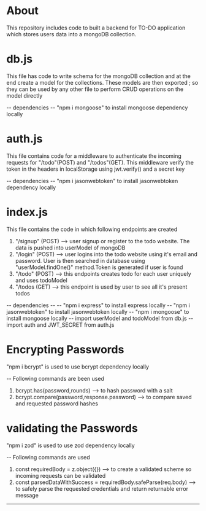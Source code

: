 # About

This repository includes code to built a backend for TO-DO application which stores users data into a mongoDB collection.

# db.js

This file has code to write schema for the mongoDB collection and at the end create a model for the collections.
These models are then exported ; so they can be used by any other file to perform CRUD operations on the model directly

-- dependencies --
"npm i mongoose" to install mongoose dependency locally

# auth.js

This file contains code for a middleware to authenticate the incoming requests for "/todo"(POST) and "/todos"(GET).
This middleware verify the token in the headers in localStorage using jwt.verify() and a secret key

-- dependencies --
"npm i jasonwebtoken" to install jasonwebtoken dependency locally

# index.js

This file contains the code in which following endpoints are created
1. "/signup" (POST) --> user signup or register to the todo website. The data is pushed into userModel of mongoDB
2. "/login" (POST) --> user logins into the todo website using it's email and password. User is then searched in database using "userModel.findOne()" method.Token is generated if user is found
3. "/todo" (POST) --> this endpoints creates todo for each user uniquely and uses todoModel
4. "/todos (GET) --> this endpoint is used by user to see all it's present todos

-- dependencies --
-- "npm i express" to install express locally
-- "npm i jasonwebtoken" to install jasonwebtoken locally
-- "npm i mongoose" to install mongoose locally
-- import userModel and todoModel from db.js
-- import auth and JWT_SECRET from auth.js

# Encrypting Passwords

"npm i bcrypt" is used to use bcrypt dependency locally

-- Following commands are been used
1. bcrypt.has(password,rounds) --> to hash password with a salt
2. bcrypt.compare(password,response.password) --> to compare saved and requested password hashes

# validating the Passwords

"npm i zod" is used to use zod dependency locally

-- Following commands are used

1. const requiredBody = z.object({}) --> to create a validated scheme so incoming requests can be validated
2. const parsedDataWithSuccess = requiredBody.safeParse(req.body) --> to safely parse the requested credentials and return returnable error message

-- -- -- -- -- -- -- -- -- -- -- -- -- -- -- -- -- -- -- -- -- -- -- -- -- -- -- -- -- -- -- -- -- -- -- -- -- -- -- -- -- -- -- -- -- -- -- -- -- -- -- -- -- -- -- -- -- -- -- -- -- -- -- -- -- -- -- -- -- -- -- -- -- -- -- -- -- -- -- -- -- -- -- -- -- -- -- -- -- -- -- -- -- -- -- -- -- -- -- -- -- -- -- -- --
